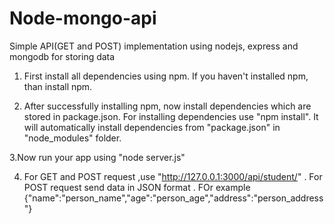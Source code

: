 # Node-mongo-api
Simple API(GET and POST) implementation using nodejs, express and mongodb for storing data

1. First install all dependencies using npm. If you haven't installed npm, than install npm.

2. After successfully installing npm, now install dependencies which are stored in package.json. For installing dependencies use "npm install". It will automatically install dependencies from "package.json" in "node_modules" folder.

3.Now run your app using "node server.js"

4. For GET and POST request ,use "http://127.0.0.1:3000/api/student/" . For POST request send data in JSON format . FOr example {"name":"person_name","age":"person_age","address":"person_address"} 

